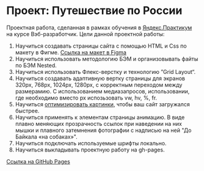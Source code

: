 # Проект: Путешествие по России
Проектная работа, сделанная в рамках обучения в [Яндекс.Практикум](https://practicum.yandex.ru) на курсе Вэб-разработчик.
  Цели данной проектной работы:
  1. Научиться создавать страницы сайта с помощью HTML и Css по макету в Фигме. [Ссылка на макет в Figma](https://www.figma.com/file/5S2WSbEFL6awjVWJ0NWL8Q/Sprint-3_-Russia-_-desktop-mobile?node-id=28503%3A0)
  2. Научиться использовать методологию БЭМ и организовывать файты по БЭМ Nested. 
  3. Научиться использовать Флекс-верстку и технологию ”Grid Layout“.
  4. Научиться создавать адаптивную вертку страницы для экранов 320px, 768px, 1024px, 1280px, c корректным переходом между размерамию. С использованием медиазапросов, использовании, где необходимо вместо px испозьзовать vw, hv, %, fr.   
  5. Научиться [оптимизировать картинки](https://tinypng.com/), чтобы ваш сайт загружался быстрее. 
  6. Научиться применять к элементам страницы анимацию. В виде плавно меняющих прозрачность ссылок при наведении на них мышки и плавного затемнения фотографии с надписью на ней "До Байкала «на собаках»".
  7. Научиться подключать используемые шрифты локально.
  8. Научиться выкладывать проектную работу на gh-pages.

[Ссылка на GitHub Pages ](https://github.com/Astrid-Johanna/russian-travel/index.html)




